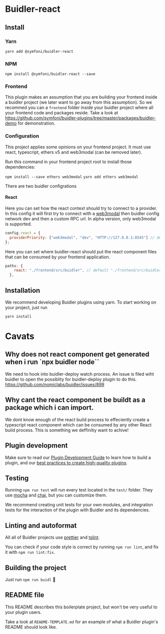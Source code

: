 # Buidler-react

## Install

### Yarn

`yarn add @symfoni/buidler-react`

### NPM

`npm install @symfoni/buidler-react --save`

### Frontend

This plugin makes an assumption that you are building your frontend inside a buidler project (we later want to go away from this assumption). So we recommed you can a `frontend` folder inside your buidler project where all your frontend code and packages reside. Take a look at https://github.com/symfoni/buidler-plugins/tree/master/packages/buidler-demo for demonstration.

### Configuration

This project applies some opinions on your frontend project. It must use react, typescript, ethers v5 and web3modal (can be removed later).

Run this command in your frontend project root to install those dependencies:

`npm install --save ethers web3modal`
`yarn add ethers web3modal`

There are two buidler configrations

#### React

Here you can set how the react context should try to connect to a provider. In this config it will first try to connect with a [web3modal](https://github.com/Web3Modal/web3modal) then buidler config network dev and then a custom RPC url. In alpha version, only web3modal is supported.

```javascript
config.react = {
  providerPriority: ["web3modal", "dev", "HTTP://127.0.0.1:8545"] // default ["web3modal"]
};
```

Here you can set where buidler-react should put the react component files that can be consumed by your frontend application.

```javascript
paths: {
    react: "./frontend/src/buidler", // default "./frontend/src/buidler"
  },
```

## Installation

We recommend developing Buidler plugins using yarn. To start working on your
project, just run

```bash
yarn install
```

# Cavats

## Why does not react component get generated when i run `npx buidler node``

We need to hook into buidler-deploy watch process. An issue is filed wiht buidler to open the possiblity for buidler-deploy plugin to do this. https://github.com/nomiclabs/buidler/issues/899

## Why cant the react component be buildt as a package which i can import.

We dont know enough of the react build process to effeciently create a typescript react component which can be consumed by any other React build process. This is something we deffinitiy want to achive!

## Plugin development

Make sure to read our [Plugin Development Guide](https://buidler.dev/guides/create-plugin.html)
to learn how to build a plugin, and our
[best practices to create high-quality plugins](https://buidler.dev/documentation/#plugin-development-best-practices).

## Testing

Running `npm run test` will run every test located in the `test/` folder. They
use [mocha](https://mochajs.org) and [chai](https://www.chaijs.com/),
but you can customize them.

We recommend creating unit tests for your own modules, and integration tests for
the interaction of the plugin with Buidler and its dependencies.

## Linting and autoformat

All all of Buidler projects use [prettier](https://prettier.io/) and
[tslint](https://palantir.github.io/tslint/).

You can check if your code style is correct by running `npm run lint`, and fix
it with `npm run lint:fix`.

## Building the project

Just run `npm run buidl` ️👷‍

## README file

This README describes this boilerplate project, but won't be very useful to your
plugin users.

Take a look at `README-TEMPLATE.md` for an example of what a Buidler plugin's
README should look like.
